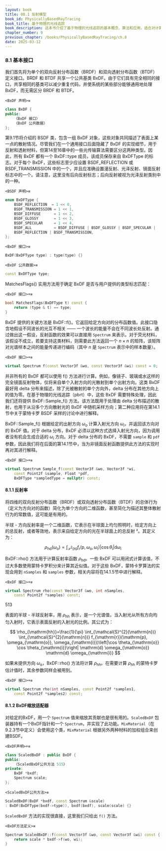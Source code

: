 ```yaml
---
layout: book
title: 08.1 反射模型
book_id: PhysicallyBasedRayTracing
book_title: 基于物理的光线追踪
book_description: 这本书介绍了基于物理的光线追踪的基本概念、算法和应用，适合对计算机图形学感兴趣的读者。
chapter_number: 9
previous_chapter: /books/PhysicallyBasedRayTracing/ch.8
date: 2025-03-12
---
```


### 8.1 基本接口

我们首先将为单个的双向反射分布函数（BRDF）和双向透射分布函数（BTDF）定义接口。BRDF 和 BTDF 共享一个公共基类 BxDF。由于它们具有完全相同的接口，共享相同的基类可以减少重复代码，并使系统的某些部分能够通用地处理 BxDF，而无需区分 BRDF 和 BTDF。

`<BxDF 声明>≡`
```cpp
class BxDF {
public:
    〈BxDF 接口〉
    〈BxDF 公共数据〉
};
```

第9.1节将介绍的 BSDF 类，包含一组 BxDF 对象，这些对象共同描述了表面上某一点的散射情况。尽管我们在一个通用接口后面隐藏了 BxDF 的实现细节，用于反射和透射材料，但第14至16章中的一些光传输算法需要区分这两种类型。因此，所有 BxDF 都有一个 BxDF::type 成员，该成员保存来自 BxDFType 的标志。对于每个 BxDF，这些标志至少应设置 BSDF_REFLECTION 或 BSDF_TRANSMISSION 中的一个，并且应准确设置漫反射、光泽反射、镜面反射标志中的一个。请注意，这里没有后向反射标志；后向反射被视为光泽反射类别中的一种。


`<BSDF 声明>≡`
```cpp
enum BxDFType {
    BSDF_REFLECTION  = 1 << 0,
    BSDF_TRANSMISSION = 1 << 1,
    BSDF_DIFFUSE      = 1 << 2,
    BSDF_GLOSSY       = 1 << 3,
    BSDF_SPECULAR     = 1 << 4,
    BSDF_ALL          = BSDF_DIFFUSE | BSDF_GLOSSY | BSDF_SPECULAR |
    BSDF_REFLECTION | BSDF_TRANSMISSION,
};
```


`<BxDF 接口>≡`
```cpp
BxDF(BxDFType type) : type(type) {}
```




`<BxDF 公共数据>≡`
```cpp
const BxDFType type;
```



MatchesFlags() 实用方法用于确定 BxDF 是否与用户提供的类型标志匹配：


`<BxDF 接口>+≡`
```cpp
bool MatchesFlags(BxDFType t) const {
    return (type & t) == type;
}
```



BxDF 提供的关键方法是 BxDF::f()。它返回给定方向对的分布函数值。此接口隐含地假设不同波长的光互不相关 —— 一个波长的能量不会在不同波长处反射。通过做出这一假设，反射函数的效果可以直接用 `Spectrum` 来表示。对于荧光材料，该假设不成立，若要支持这类材料，则需要此方法返回一个 $n \times n$ 的矩阵，该矩阵对光谱样本之间的能量传递进行编码（其中 $n$ 是 `Spectrum` 表示中的样本数量）。


`<BxDF 接口>+≡`
```cpp
virtual Spectrum f(const Vector3f &wo, const Vector3f &wi) const = 0;
```



并非所有的 BxDF 都可以使用 f() 方法进行计算。例如，像镜子、玻璃或水这样的完全镜面反射物体，仅将来自单个入射方向的光散射到单个出射方向。这类 BxDF 最好用 delta 分布来描述，除了光被散射的单个方向外，delta 分布在其他方向上的值为零。在基于物理的光线追踪（pbrt）中，这些 BxDF 需要特殊处理，因此我们还将提供 BxDF::Sample_f() 方法。该方法既用于处理由 delta 分布描述的散射，也用于从沿多个方向散射光的 BxDF 中随机采样方向；第二种应用将在第14.1节中关于蒙特卡罗 BSDF 采样的讨论中进行解释。

BxDF::Sample_f() 根据给定的出射方向 $\omega_{o}$ 计算入射光方向 $\omega_{i}$，并返回该方向对的 BxDF 值。对于 delta 分布，BxDF 必须以这种方式选择入射光方向，因为调用者没有机会生成合适的 $\omega_{i}$ 方向。对于 delta 分布的 BxDF，不需要 `sample` 和 `pdf` 参数，因此我们将在后面的第14.1节中，当为非镜面反射函数提供此方法的实现时再对其进行解释。


`<BxDF 接口>+≡`
```cpp
virtual Spectrum Sample_f(const Vector3f &wo, Vector3f *wi,
    const Point2f &sample, Float *pdf,
    BxDFType *sampledType = nullptr) const;
```



#### 8.1.1 反射率

将四维的双向反射分布函数（BRDF）或双向透射分布函数（BTDF）的总体行为（定义为方向对的函数）简化为单个方向的二维函数，甚至简化为描述其整体散射行为的常数值，这可能是有用的。

半球 - 方向反射率是一个二维函数，它表示在半球面上均匀照明时，给定方向上的总反射，或者等效地，表示来自给定方向的光在半球面上的总反射 ²。其定义为：

$$
\rho_{\mathrm{hd}}(\omega_{\mathrm{o}})=\int_{\mathcal{S}^{2}(\mathrm{n})} f_{\mathrm{r}}(\mathrm{p}, \omega_{\mathrm{o}}, \omega_{\mathrm{i}})\left|\cos \theta_{\mathrm{i}}\right| \mathrm{d} \omega_{\mathrm{i}} \tag{8.1}
$$

BxDF::rho() 方法用于计算反射率函数 $\rho_{\mathrm{hd}}$。一些 BxDF 可以用闭式计算该值，不过大多数使用蒙特卡罗积分来计算其近似值。对于这些 BxDF，蒙特卡罗算法的实现会用到 `nSamples` 和 `samples` 参数，相关内容将在14.1.5节中进行解释。


`<BxDF 接口>+≡`
```cpp
virtual Spectrum rho(const Vector3f &wo, int nSamples,
    const Point2f *samples) const;
```

513

表面的半球 - 半球反射率，用 $\rho_{\mathrm{hh}}$ 表示，是一个光谱值，当入射光从所有方向均匀入射时，它表示表面反射的入射光的比例。其公式为：

$$
\rho_{\mathrm{hh}}=\frac{1}{\pi} \int_{\mathcal{S}^{2}(\mathrm{n})} \int_{\mathcal{S}^{2}(\mathrm{n})} f_{\mathrm{r}}(\mathrm{p}, \omega_{\mathrm{o}}, \omega_{\mathrm{i}})\left|\cos \theta_{\mathrm{o}} \cos \theta_{\mathrm{i}}\right| \mathrm{d} \omega_{\mathrm{o}} \mathrm{d} \omega_{\mathrm{i}}
$$

如果未提供方向 $\omega_{\mathrm{o}}$，BxDF::rho() 方法将计算 $\rho_{\mathrm{hh}}$。在需要计算 $\rho_{\mathrm{hh}}$ 的蒙特卡罗估计值时，其余参数同样会被用到。


`<BxDF 接口>+≡`
```cpp
virtual Spectrum rho(int nSamples, const Point2f *samples1,
    const Point2f *samples2) const;
```



#### 8.1.2 BxDF缩放适配器

对给定的BxDF，用一个 `Spectrum` 值来缩放其贡献也是很有用的。`ScaledBxDF` 包装器持有一个BxDF指针和一个 `Spectrum`，并实现了此功能。`MixMaterial`（在9.2.3节中定义）会使用这个类，`MixMaterial` 根据另外两种材料的加权组合来创建BSDF。


`<BxDF声明>+≡`
```cpp
class ScaledBxDF : public BxDF {
public:
    〈ScaledBxDF公共方法 515〉
private:
    BxDF *bxdf;
    Spectrum scale;
};
```


`<ScaledBxDF公共方法>≡`
```cpp
ScaledBxDF(BxDF *bxdf, const Spectrum &scale)
: BxDF(BxDFType(bxdf->type)), bxdf(bxdf), scale(scale) {}
```


`ScaledBxDF` 方法的实现很直接，这里我们只给出 `f()` 方法。


`<BxDF方法定义>≡`
```cpp
Spectrum ScaledBxDF::f(const Vector3f &wo, const Vector3f &wi) const {
    return scale * bxdf->f(wo, wi);
}
```
